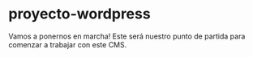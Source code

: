 # proyecto-wordpress
Vamos a ponernos en marcha! Este será nuestro punto de partida para comenzar a trabajar con este CMS. 
